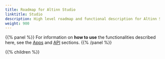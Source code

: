 ```yaml
---
title: Roadmap for Altinn Studio
linktitle: Studio
description: High level roadmap and functional description for Altinn Studio and supporting functionality for the created apps.
weight: 900
---
```


{{% panel %}}
For information on **how to use** the functionalities described here, see the [Apps](../../../app) and [API](../../../api) sections.
{{% /panel %}}

{{% children %}}
